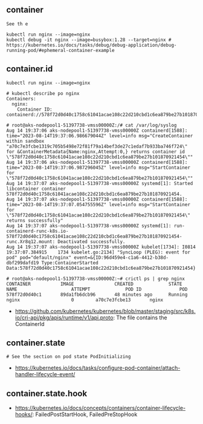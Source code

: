 ## container

```
See th e

kubectl run nginx --image=nginx
kubectl debug -it nginx --image=busybox:1.28 --target=nginx # https://kubernetes.io/docs/tasks/debug/debug-application/debug-running-pod/#ephemeral-container-example
```

## container.id

```
kubectl run nginx --image=nginx

# kubectl describe po nginx
Containers:
  nginx:
    Container ID:   containerd://578f72d0d40c1758c61041acae108c22d210cbd1c6ea879be27b101870921454

# root@aks-nodepool1-51397738-vmss00000Z:/# cat /var/log/syslog
Aug 14 19:37:06 aks-nodepool1-51397738-vmss00000Z containerd[1588]: time="2023-08-14T19:37:06.986679044Z" level=info msg="CreateContainer within sandbox "a70c7e3fcbe1319c705b5498e72f81f79a14bef3de27c1edaf7b933ba746f724\" for &ContainerMetadata{Name:nginx,Attempt:0,} returns container id \"578f72d0d40c1758c61041acae108c22d210cbd1c6ea879be27b101870921454\""
Aug 14 19:37:06 aks-nodepool1-51397738-vmss00000Z containerd[1588]: time="2023-08-14T19:37:06.987296045Z" level=info msg="StartContainer for \"578f72d0d40c1758c61041acae108c22d210cbd1c6ea879be27b101870921454\""
Aug 14 19:37:07 aks-nodepool1-51397738-vmss00000Z systemd[1]: Started libcontainer container 578f72d0d40c1758c61041acae108c22d210cbd1c6ea879be27b101870921454.
Aug 14 19:37:07 aks-nodepool1-51397738-vmss00000Z containerd[1588]: time="2023-08-14T19:37:07.054755596Z" level=info msg="StartContainer for \"578f72d0d40c1758c61041acae108c22d210cbd1c6ea879be27b101870921454\" returns successfully"
Aug 14 19:37:07 aks-nodepool1-51397738-vmss00000Z systemd[1]: run-containerd-runc-k8s.io-578f72d0d40c1758c61041acae108c22d210cbd1c6ea879be27b101870921454-runc.Xr8q12.mount: Deactivated successfully.
Aug 14 19:37:07 aks-nodepool1-51397738-vmss00000Z kubelet[1734]: I0814 19:37:07.384915    1734 kubelet.go:2134] "SyncLoop (PLEG): event for pod" pod="default/nginx" event=&{ID:96d459e4-c1a6-4412-b38d-dbf299dafd19 Type:ContainerStarted Data:578f72d0d40c1758c61041acae108c22d210cbd1c6ea879be27b101870921454}
    
# root@aks-nodepool1-51397738-vmss00000Z:~# crictl ps | grep nginx
CONTAINER           IMAGE               CREATED             STATE               NAME                    ATTEMPT             POD ID              POD
578f72d0d40c1       89da1fb6dcb96       48 minutes ago      Running             nginx                   0        a70c7e3fcbe13       nginx
```

- https://github.com/kubernetes/kubernetes/blob/master/staging/src/k8s.io/cri-api/pkg/apis/runtime/v1/api.proto: The file contains the ContainerId

## container.state

```
# See the section on pod state PodInitializing
```

- https://kubernetes.io/docs/tasks/configure-pod-container/attach-handler-lifecycle-event/

## container.state.hook

- https://kubernetes.io/docs/concepts/containers/container-lifecycle-hooks/: FailedPostStartHook, FailedPreStopHook
